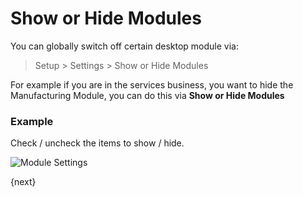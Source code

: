 # Show or Hide Modules

You can globally switch off certain desktop module via:

> Setup > Settings > Show or Hide Modules

For example if you are in the services business, you want to hide the Manufacturing Module, you can do this via **Show or Hide Modules**

### Example

Check / uncheck the items to show / hide.

<img class="screenshot" alt="Module Settings" src="{{docs_base_url}}/assets/img/setup/settings/show-hide-modules.png">

{next}

